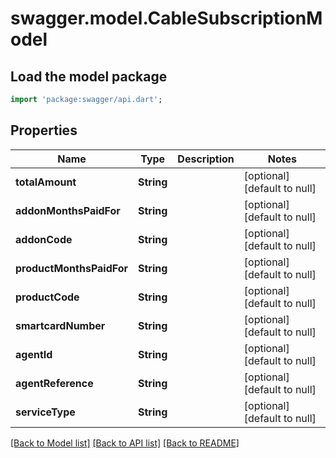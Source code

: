 # swagger.model.CableSubscriptionModel

## Load the model package
```dart
import 'package:swagger/api.dart';
```

## Properties
Name | Type | Description | Notes
------------ | ------------- | ------------- | -------------
**totalAmount** | **String** |  | [optional] [default to null]
**addonMonthsPaidFor** | **String** |  | [optional] [default to null]
**addonCode** | **String** |  | [optional] [default to null]
**productMonthsPaidFor** | **String** |  | [optional] [default to null]
**productCode** | **String** |  | [optional] [default to null]
**smartcardNumber** | **String** |  | [optional] [default to null]
**agentId** | **String** |  | [optional] [default to null]
**agentReference** | **String** |  | [optional] [default to null]
**serviceType** | **String** |  | [optional] [default to null]

[[Back to Model list]](../README.md#documentation-for-models) [[Back to API list]](../README.md#documentation-for-api-endpoints) [[Back to README]](../README.md)

